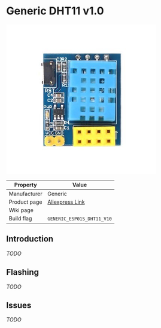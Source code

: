 # Generic DHT11 v1.0

![Generic DHT11 v1.0](images/devices/generic-dht11-10.jpg)

|Property|Value|
|---|---|
|Manufacturer|Generic|
|Product page|[Aliexpress Link](https://www.aliexpress.com/wholesale?catId=0&initiative_id=SB_20180410105907&SearchText=esp-01s+dht11)|
|Wiki page||
|Build flag|`GENERIC_ESP01S_DHT11_V10`|

## Introduction

*TODO*

## Flashing

*TODO*

## Issues

*TODO*